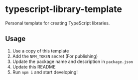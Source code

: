 # typescript-library-template

Personal template for creating TypeScript libraries.

## Usage

1. Use a copy of this template
2. Add the `NPM_TOKEN` secret (For publishing)
3. Update the package name and description in `package.json`
4. Update this README
5. Run `npm i` and start developing!
